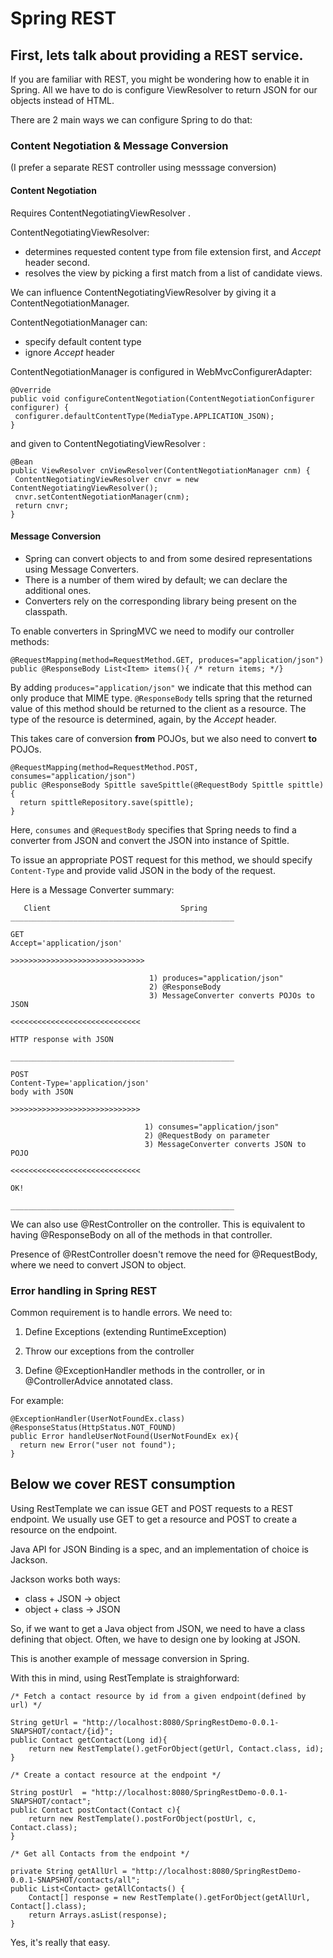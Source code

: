 # Spring REST


## First, lets talk about providing a REST service.

If you are familiar with REST, you might be wondering how to enable it in Spring.
All we have to do is configure ViewResolver to return JSON for our objects instead of HTML.

There are 2 main ways we can configure Spring to do that:

### Content Negotiation & Message Conversion
(I prefer a separate REST controller using messsage conversion)

#### Content Negotiation
Requires ContentNegotiatingViewResolver .

ContentNegotiatingViewResolver:

* determines requested content type from file extension first, and *Accept* header second.
* resolves the view by picking a first match from a list of candidate views.

We can influence ContentNegotiatingViewResolver by giving it a ContentNegotiationManager.

ContentNegotiationManager can:

* specify default content type
* ignore *Accept* header

ContentNegotiationManager is configured in WebMvcConfigurerAdapter:
```
@Override
public void configureContentNegotiation(ContentNegotiationConfigurer configurer) {
 configurer.defaultContentType(MediaType.APPLICATION_JSON);
}
```
and given to ContentNegotiatingViewResolver :
```
@Bean
public ViewResolver cnViewResolver(ContentNegotiationManager cnm) {
 ContentNegotiatingViewResolver cnvr = new ContentNegotiatingViewResolver();
 cnvr.setContentNegotiationManager(cnm);
 return cnvr;
}
```
#### Message Conversion

* Spring can convert objects to and from some desired representations using Message Converters.
* There is a number of them wired by default; we can declare the additional ones.
* Converters rely on the corresponding library being present on the classpath.

To enable converters in SpringMVC we need to modify our controller methods:
```
@RequestMapping(method=RequestMethod.GET, produces="application/json")
public @ResponseBody List<Item> items(){ /* return items; */}
```

By adding `produces="application/json"` we indicate that this method can only produce that MIME type.
`@ResponseBody` tells spring that the returned value of this method should be returned to the client as a resource. The type of the resource is determined, again, by the *Accept* header.

This takes care of conversion **from** POJOs, but we also need to convert **to** POJOs.

```
@RequestMapping(method=RequestMethod.POST, consumes="application/json")
public @ResponseBody Spittle saveSpittle(@RequestBody Spittle spittle) {
  return spittleRepository.save(spittle);
}
```

Here, `consumes` and `@RequestBody` specifies that Spring needs to find a converter from JSON and convert the JSON into instance of Spittle.

To issue an appropriate POST request for this method, we should specify `Content-Type` and provide valid JSON in the body of the request.

Here is a Message Converter summary:

```
   Client                             Spring
__________________________________________________

GET
Accept='application/json'

>>>>>>>>>>>>>>>>>>>>>>>>>>>>>>

                               1) produces="application/json"
                               2) @ResponseBody
                               3) MessageConverter converts POJOs to JSON

<<<<<<<<<<<<<<<<<<<<<<<<<<<<<

HTTP response with JSON

__________________________________________________

POST
Content-Type='application/json'
body with JSON

>>>>>>>>>>>>>>>>>>>>>>>>>>>>>

                              1) consumes="application/json"
                              2) @RequestBody on parameter
                              3) MessageConverter converts JSON to POJO

<<<<<<<<<<<<<<<<<<<<<<<<<<<<<

OK!

__________________________________________________
```

We can also  use @RestController on the controller. This is equivalent to having @ResponseBody on all of the methods in that controller.

Presence of @RestController doesn't remove the need for @RequestBody, where we need to convert JSON to object.

### Error handling in Spring REST

Common requirement is to handle errors. We need to:

1) Define Exceptions (extending RuntimeException)

2) Throw our exceptions from the controller

3) Define @ExceptionHandler methods in the controller, or in @ControllerAdvice annotated class.

For example:

```
@ExceptionHandler(UserNotFoundEx.class)
@ResponseStatus(HttpStatus.NOT_FOUND)
public Error handleUserNotFound(UserNotFoundEx ex){
  return new Error("user not found");
}
```


## Below we cover REST consumption

Using RestTemplate we can issue GET and POST requests to a REST endpoint. We usually use GET to get a resource and POST to create a resource on the endpoint.

Java API for JSON Binding is a spec, and an implementation of choice is Jackson. 

Jackson works both ways: 

* class + JSON -> object
* object + class -> JSON

So, if we want to get a Java object from JSON, we need to have a class defining that object. Often, we have to design one by looking at JSON.

This is another example of message conversion in Spring.

With this in mind, using RestTemplate is straighforward:

```
/* Fetch a contact resource by id from a given endpoint(defined by url) */

String getUrl = "http://localhost:8080/SpringRestDemo-0.0.1-SNAPSHOT/contact/{id}";
public Contact getContact(Long id){
	return new RestTemplate().getForObject(getUrl, Contact.class, id);
}

/* Create a contact resource at the endpoint */

String postUrl 	= "http://localhost:8080/SpringRestDemo-0.0.1-SNAPSHOT/contact";
public Contact postContact(Contact c){
	return new RestTemplate().postForObject(postUrl, c, Contact.class);
}

/* Get all Contacts from the endpoint */

private String getAllUrl = "http://localhost:8080/SpringRestDemo-0.0.1-SNAPSHOT/contacts/all";
public List<Contact> getAllContacts() {
	Contact[] response = new RestTemplate().getForObject(getAllUrl, Contact[].class);
	return Arrays.asList(response);
}
```

Yes, it's really that easy.
